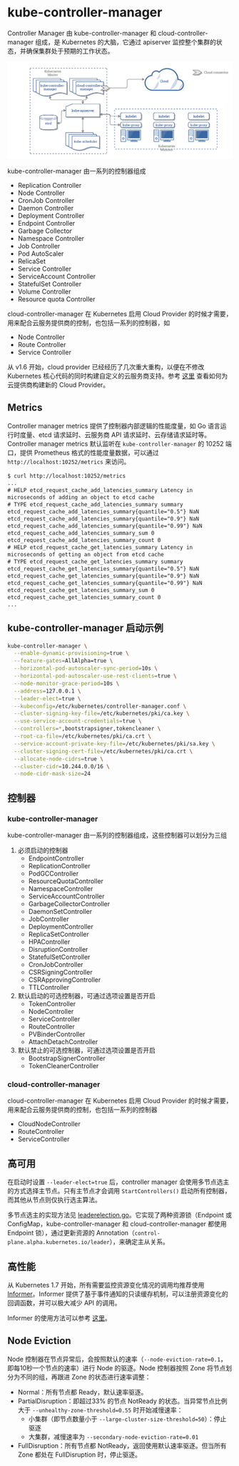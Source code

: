 # kube-controller-manager

Controller Manager 由 kube-controller-manager 和 cloud-controller-manager 组成，是 Kubernetes 的大脑，它通过 apiserver 监控整个集群的状态，并确保集群处于预期的工作状态。

![](../../.gitbook/assets/post-ccm-arch%20%284%29.png)

kube-controller-manager 由一系列的控制器组成

* Replication Controller
* Node Controller
* CronJob Controller
* Daemon Controller
* Deployment Controller
* Endpoint Controller
* Garbage Collector
* Namespace Controller
* Job Controller
* Pod AutoScaler
* RelicaSet
* Service Controller
* ServiceAccount Controller
* StatefulSet Controller
* Volume Controller
* Resource quota Controller

cloud-controller-manager 在 Kubernetes 启用 Cloud Provider 的时候才需要，用来配合云服务提供商的控制，也包括一系列的控制器，如

* Node Controller
* Route Controller
* Service Controller

从 v1.6 开始，cloud provider 已经经历了几次重大重构，以便在不修改 Kubernetes 核心代码的同时构建自定义的云服务商支持。参考 [这里](../../extension/cloud-provider.md) 查看如何为云提供商构建新的 Cloud Provider。

## Metrics

Controller manager metrics 提供了控制器内部逻辑的性能度量，如 Go 语言运行时度量、etcd 请求延时、云服务商 API 请求延时、云存储请求延时等。Controller manager metrics 默认监听在 `kube-controller-manager` 的 10252 端口，提供 Prometheus 格式的性能度量数据，可以通过 `http://localhost:10252/metrics` 来访问。

```text
$ curl http://localhost:10252/metrics
...
# HELP etcd_request_cache_add_latencies_summary Latency in microseconds of adding an object to etcd cache
# TYPE etcd_request_cache_add_latencies_summary summary
etcd_request_cache_add_latencies_summary{quantile="0.5"} NaN
etcd_request_cache_add_latencies_summary{quantile="0.9"} NaN
etcd_request_cache_add_latencies_summary{quantile="0.99"} NaN
etcd_request_cache_add_latencies_summary_sum 0
etcd_request_cache_add_latencies_summary_count 0
# HELP etcd_request_cache_get_latencies_summary Latency in microseconds of getting an object from etcd cache
# TYPE etcd_request_cache_get_latencies_summary summary
etcd_request_cache_get_latencies_summary{quantile="0.5"} NaN
etcd_request_cache_get_latencies_summary{quantile="0.9"} NaN
etcd_request_cache_get_latencies_summary{quantile="0.99"} NaN
etcd_request_cache_get_latencies_summary_sum 0
etcd_request_cache_get_latencies_summary_count 0
...
```

## kube-controller-manager 启动示例

```bash
kube-controller-manager \
  --enable-dynamic-provisioning=true \
  --feature-gates=AllAlpha=true \
  --horizontal-pod-autoscaler-sync-period=10s \
  --horizontal-pod-autoscaler-use-rest-clients=true \
  --node-monitor-grace-period=10s \
  --address=127.0.0.1 \
  --leader-elect=true \
  --kubeconfig=/etc/kubernetes/controller-manager.conf \
  --cluster-signing-key-file=/etc/kubernetes/pki/ca.key \
  --use-service-account-credentials=true \
  --controllers=*,bootstrapsigner,tokencleaner \
  --root-ca-file=/etc/kubernetes/pki/ca.crt \
  --service-account-private-key-file=/etc/kubernetes/pki/sa.key \
  --cluster-signing-cert-file=/etc/kubernetes/pki/ca.crt \
  --allocate-node-cidrs=true \
  --cluster-cidr=10.244.0.0/16 \
  --node-cidr-mask-size=24
```

## 控制器

### kube-controller-manager

kube-controller-manager 由一系列的控制器组成，这些控制器可以划分为三组

1. 必须启动的控制器
   * EndpointController
   * ReplicationController
   * PodGCController
   * ResourceQuotaController
   * NamespaceController
   * ServiceAccountController
   * GarbageCollectorController
   * DaemonSetController
   * JobController
   * DeploymentController
   * ReplicaSetController
   * HPAController
   * DisruptionController
   * StatefulSetController
   * CronJobController
   * CSRSigningController
   * CSRApprovingController
   * TTLController
2. 默认启动的可选控制器，可通过选项设置是否开启
   * TokenController
   * NodeController
   * ServiceController
   * RouteController
   * PVBinderController
   * AttachDetachController
3. 默认禁止的可选控制器，可通过选项设置是否开启
   * BootstrapSignerController
   * TokenCleanerController

### cloud-controller-manager

cloud-controller-manager 在 Kubernetes 启用 Cloud Provider 的时候才需要，用来配合云服务提供商的控制，也包括一系列的控制器

* CloudNodeController
* RouteController
* ServiceController

## 高可用

在启动时设置 `--leader-elect=true` 后，controller manager 会使用多节点选主的方式选择主节点。只有主节点才会调用 `StartControllers()` 启动所有控制器，而其他从节点则仅执行选主算法。

多节点选主的实现方法见 [leaderelection.go](https://github.com/kubernetes/client-go/blob/master/tools/leaderelection/leaderelection.go)。它实现了两种资源锁（Endpoint 或 ConfigMap，kube-controller-manager 和 cloud-controller-manager 都使用 Endpoint 锁），通过更新资源的 Annotation（`control-plane.alpha.kubernetes.io/leader`），来确定主从关系。

## 高性能

从 Kubernetes 1.7 开始，所有需要监控资源变化情况的调用均推荐使用 [Informer](https://github.com/kubernetes/client-go/blob/master/tools/cache/shared_informer.go)。Informer 提供了基于事件通知的只读缓存机制，可以注册资源变化的回调函数，并可以极大减少 API 的调用。

Informer 的使用方法可以参考 [这里](https://github.com/feiskyer/kubernetes-handbook/tree/master/examples/client/informer)。

## Node Eviction

Node 控制器在节点异常后，会按照默认的速率（`--node-eviction-rate=0.1`，即每10秒一个节点的速率）进行 Node 的驱逐。Node 控制器按照 Zone 将节点划分为不同的组，再跟进 Zone 的状态进行速率调整：

* Normal：所有节点都 Ready，默认速率驱逐。
* PartialDisruption：即超过33% 的节点 NotReady 的状态。当异常节点比例大于 `--unhealthy-zone-threshold=0.55` 时开始减慢速率：
  * 小集群（即节点数量小于 `--large-cluster-size-threshold=50`）：停止驱逐
  * 大集群，减慢速率为 `--secondary-node-eviction-rate=0.01`
* FullDisruption：所有节点都 NotReady，返回使用默认速率驱逐。但当所有 Zone 都处在 FullDisruption 时，停止驱逐。

